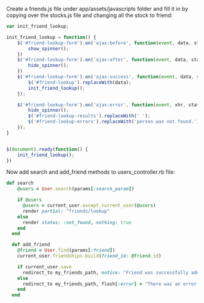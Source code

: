 Create a friends.js file under app/assets/javascripts folder and fill it in by copying over the stocks.js file and changing all the stock to friend:
```javascript
var init_friend_lookup;

init_friend_lookup = function() {
    $('#friend-lookup-form').on('ajax:before', function(event, data, status){
        show_spinner();
    })
    $('#friend-lookup-form').on('ajax:after', function(event, data, status){
        hide_spinner();
    })
    $('#friend-lookup-form').on('ajax:success', function(event, data, status){
        $('#friend-lookup').replaceWith(data);
        init_friend_lookup();
    });

    $('#friend-lookup-form').on('ajax:error', function(event, xhr, status, error){
        hide_spinner();
        $('#friend-lookup-results').replaceWith(' ');
        $('#friend-lookup-errors').replaceWith('person was not found.');
    });
}


$(document).ready(function() {
    init_friend_lookup();
})
```
Now add search and add_friend methods to users_controller.rb file:
```ruby
def search
    @users = User.search(params[:search_param])

    if @users
      @users = current_user.except_current_user(@users)
      render partial: "friends/lookup"
    else
      render status: :not_found, nothing: true
    end
  end

  def add_friend
    @friend = User.find(params[:friend])
    current_user.friendships.build(friend_id: @friend.id)

    if current_user.save
      redirect_to my_friends_path, notice: "Friend was successfully added"
    else
      redirect_to my_friends_path, flash[:error] = "There was an error with adding user as friend"
    end
  end
```